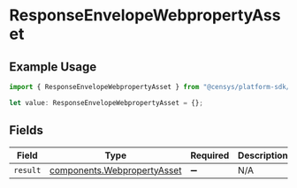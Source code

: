 # ResponseEnvelopeWebpropertyAsset

## Example Usage

```typescript
import { ResponseEnvelopeWebpropertyAsset } from "@censys/platform-sdk/models/components";

let value: ResponseEnvelopeWebpropertyAsset = {};
```

## Fields

| Field                                                                      | Type                                                                       | Required                                                                   | Description                                                                |
| -------------------------------------------------------------------------- | -------------------------------------------------------------------------- | -------------------------------------------------------------------------- | -------------------------------------------------------------------------- |
| `result`                                                                   | [components.WebpropertyAsset](../../models/components/webpropertyasset.md) | :heavy_minus_sign:                                                         | N/A                                                                        |